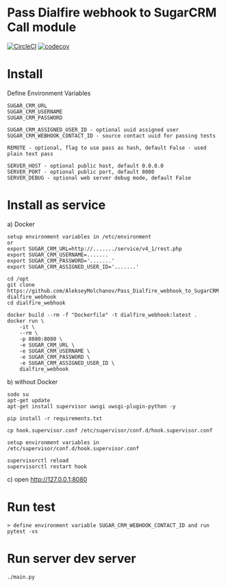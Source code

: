 # Pass Dialfire webhook to SugarCRM Call module

[![CircleCI](https://circleci.com/gh/AlekseyMolchanov/Pass_Dialfire_webhook_to_SugarCRM.svg?style=svg)](https://circleci.com/gh/AlekseyMolchanov/Pass_Dialfire_webhook_to_SugarCRM)
[![codecov](https://codecov.io/gh/AlekseyMolchanov/Pass_Dialfire_webhook_to_SugarCRM/branch/master/graph/badge.svg)](https://codecov.io/gh/AlekseyMolchanov/Pass_Dialfire_webhook_to_SugarCRM)


# Install

Define Environment Variables

    SUGAR_CRM_URL
    SUGAR_CRM_USERNAME
    SUGAR_CRM_PASSWORD 

    SUGAR_CRM_ASSIGNED_USER_ID - optional uuid assigned user
    SUGAR_CRM_WEBHOOK_CONTACT_ID - source contact uuid for passing tests
    
    REMOTE - optional, flag to use pass as hash, default False - used plain text pass

    SERVER_HOST - optional public host, default 0.0.0.0
    SERVER_PORT - optional public port, default 8080
    SERVER_DEBUG - optional web server debug mode, default False


# Install as service 

    

a)  Docker
    
    setup environment variables in /etc/environment
    or 
    export SUGAR_CRM_URL=http://......./service/v4_1/rest.php
    export SUGAR_CRM_USERNAME=.......
    export SUGAR_CRM_PASSWORD='.......'
    export SUGAR_CRM_ASSIGNED_USER_ID='.......'
    
    cd /opt
    git clone https://github.com/AlekseyMolchanov/Pass_Dialfire_webhook_to_SugarCRM dialfire_webhook
    cd dialfire_webhook

    docker build --rm -f "Dockerfile" -t dialfire_webhook:latest .
    docker run \
        -it \
        --rm \
        -p 8080:8080 \
        -e SUGAR_CRM_URL \
        -e SUGAR_CRM_USERNAME \
        -e SUGAR_CRM_PASSWORD \
        -e SUGAR_CRM_ASSIGNED_USER_ID \
        dialfire_webhook

b) without Docker
    
    sodo su
    apt-get update
    apt-get install supervisor uwsgi uwsgi-plugin-python -y

    pip install -r requirements.txt

    cp hook.supervisor.conf /etc/supervisor/conf.d/hook.supervisor.conf

    setup environment variables in /etc/supervisor/conf.d/hook.supervisor.conf

    supervisorctl reload
    supervisorctl restart hook


 c) open http://127.0.0.1:8080   


# Run test

    > define environment variable SUGAR_CRM_WEBHOOK_CONTACT_ID and run   
    pytest -vs

# Run server dev server
    
    ./main.py
    
